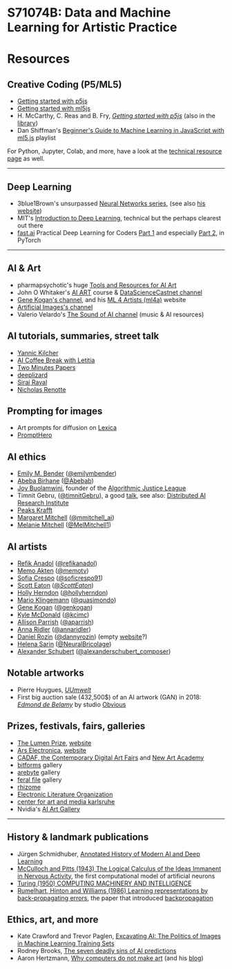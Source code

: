 # S71074B: Data and Machine Learning for Artistic Practice  
# Resources

<!---
Convert this to HTML with https://markdowntohtml.com
-->

## Creative Coding (P5/ML5)

- [Getting started with p5js](https://p5js.org/get-started/)
- [Getting started with ml5js](https://learn.ml5js.org/)
- H. McCarthy, C. Reas and B. Fry, [*Getting started with p5js*](https://openlab.citytech.cuny.edu/emergingmedia/files/2019/03/Make_Getting-Started-with-p5dotjs.pdf) (also in the [library](https://librarysearch.gold.ac.uk/primo-explore/fulldisplay?docid=44GOL_SYMPHONY272547&vid=44GOL_VU1&search_scope=default_scope&tab=default_tab&lang=en_US&context=L))
- Dan Shiffman's [Beginner's Guide to Machine Learning in JavaScript with ml5.js](https://www.youtube.com/watch?v=26uABexmOX4&list=PLRqwX-V7Uu6YPSwT06y_AEYTqIwbeam3y) playlist

For Python, Jupyter, Colab, and more, have a look at the [technical resource page](python.setup/Technical-Resources.md) as well.

---

## Deep Learning

- 3blue1Brown's unsurpassed [Neural Networks series](https://www.youtube.com/watch?v=aircAruvnKk&list=PLZHQObOWTQDNU6R1_67000Dx_ZCJB-3pi), (see also [his website](https://www.3blue1brown.com/lessons/neural-networks))
- MIT's [Introduction to Deep Learning](https://www.youtube.com/watch?v=QDX-1M5Nj7s&list=PLTZ1bhP8GBuTCqeY19TxhHyrwFiot42_U), technical but the perhaps clearest out there
- [fast.ai](https://www.fast.ai/) Practical Deep Learning for Coders [Part 1](https://www.youtube.com/watch?v=8SF_h3xF3cE&list=PLfYUBJiXbdtSvpQjSnJJ_PmDQB_VyT5iU) and especially [Part 2](https://www.youtube.com/watch?v=_7rMfsA24Ls&list=PLfYUBJiXbdtRUvTUYpLdfHHp9a58nWVXP), in PyTorch

---

## AI & Art

- pharmapsychotic's huge [Tools and Resources for AI Art](https://pharmapsychotic.com/tools.html)
- John O Whitaker's [AI ART](https://github.com/johnowhitaker/aiaiart) course & [DataScienceCastnet channel](https://www.youtube.com/@datasciencecastnet)
- [Gene Kogan's channel](https://www.youtube.com/@GeneKogan), and his [ML 4 Artists (ml4a)](https://ml4a.net/) website
- [Artificial Images's channel](https://www.youtube.com/@ArtificialImages)
- Valerio Velardo's [The Sound of AI channel](https://www.youtube.com/@ValerioVelardoTheSoundofAI/playlists) (music & AI resources)

## AI tutorials, summaries, street talk

- [Yannic Kilcher](https://www.youtube.com/@YannicKilcher)
- [AI Coffee Break with Letitia](https://www.youtube.com/@AICoffeeBreak)
- [Two Minutes Papers](https://www.youtube.com/@TwoMinutePapers)
- [deeplizard](https://www.youtube.com/@deeplizard)
- [Siraj Raval](https://www.youtube.com/@SirajRaval)
- [Nicholas Renotte](https://www.youtube.com/@NicholasRenotte)

## Prompting for images

- Art prompts for diffusion on [Lexica](https://lexica.art/)
- [PromptHero](https://prompthero.com/)

## AI ethics

- [Emily M. Bender](https://faculty.washington.edu/ebender/) ([@emilymbender](https://twitter.com/emilymbender))
- [Abeba Birhane](https://abebabirhane.com/) ([@Abebab](https://abebabirhane.com/))
- [Joy Buolamwini](https://www.media.mit.edu/people/joyab/overview/), founder of the [Algorithmic Justice League](https://www.ajlunited.org)
- Timnit Gebru, ([@timnitGebru](https://twitter.com/timnitGebru)), a good [talk](https://www.youtube.com/watch?v=b_--xrN3eso), see also: [Distributed AI Research Institute](https://www.dair-institute.org/)
- [Peaks Krafft](https://www.arts.ac.uk/creative-computing-institute/people/peaks-krafft)
- [Margaret Mitchell](https://m-mitchell.com/) ([@mmitchell_ai](https://twitter.com/mmitchell_ai))
- [Melanie Mitchell](https://melaniemitchell.me/) ([@MelMitchell1](https://twitter.com/MelMitchell1))

## AI artists

- [Refik Anadol](https://refikanadol.com/) ([@refikanadol](https://twitter.com/refikanadol))
- [Memo Akten](https://www.memo.tv/) ([@memotv](https://twitter.com/memotv))
- [Sofia Crespo](https://sofiacrespo.com/) ([@soficrespo91](https://twitter.com/soficrespo91))
- [Scott Eaton](https://www.scott-eaton.com/) ([@_ScottEaton_](https://twitter.com/_ScottEaton_))
- [Holly Herndon](https://www.hollyherndon.com/) ([@hollyherndon](https://twitter.com/hollyherndon))
- [Mario Klingemann](https://quasimondo.com/) ([@quasimondo](https://twitter.com/quasimondo))
- [Gene Kogan](https://genekogan.com/) ([@genkogan](https://twitter.com/genekogan))
- [Kyle McDonald](https://kylemcdonald.net/) ([@kcimc](https://twitter.com/kcimc))
- [Allison Parrish](https://www.decontextualize.com/) ([@aparrish](https://friend.camp/@aparrish))
- [Anna Ridler](https://annaridler.com/) ([@annaridler](https://twitter.com/annaridler))
- [Daniel Rozin](https://bitforms.art/artist/daniel-rozin/) ([@dannyrozin](https://www.instagram.com/dannyrozin/?hl=en)) (empty [website](https://www.smoothware.com/)?)
- [Helena Sarin](https://www.neuralbricolage.com/) ([@NeuralBricolage](https://twitter.com/NeuralBricolage))
- [Alexander Schubert](https://www.alexanderschubert.net/) ([@alexanderschubert_composer](https://www.instagram.com/alexanderschubert_composer))

## Notable artworks

- Pierre Huygues, [*UUmwelt*](https://www.serpentinegalleries.org/whats-on/pierre-huyghe-uumwelt/)
- First big auction sale (432,500$) of an AI artwork (GAN) in 2018: [*Edmond de Belamy*](https://en.wikipedia.org/wiki/Edmond_de_Belamy) by studio [Obvious](https://obvious-art.com/)

## Prizes, festivals, fairs, galleries

- [The Lumen Prize](https://www.youtube.com/@thelumenprize229), [website](https://www.lumenprize.com/)
- [Ars Electronica](https://www.youtube.com/@arselectronica), [website](https://ars.electronica.art/news/en/)
- [CADAF, the Contemporary Digital Art Fairs](https://www.youtube.com/@cadaf79) and [New Art Academy](https://www.newartacademy.com/)
- [bitforms](https://bitforms.art/) gallery
- [arebyte](https://www.arebyte.com/) gallery
- [feral file](https://feralfile.com/) gallery
- [rhizome](https://rhizome.org/)
- [Electronic Literature Organization](https://eliterature.org/)
- [center for art and media karlsruhe](https://zkm.de/en/keyword/digital-art)
- Nvidia's [AI Art Gallery](https://www.nvidia.com/en-us/research/ai-art-gallery/)

---

## History & landmark publications

- Jürgen Schmidhuber, [Annotated History of Modern AI and Deep Learning](https://people.idsia.ch/~juergen/deep-learning-history.html)
- [McCulloch and Pitts (1943) The Logical Calculus of the Ideas Immanent in Nervous Activity](https://www.cs.cmu.edu/~./epxing/Class/10715/reading/McCulloch.and.Pitts.pdf), the first computational model of artificial neurons
- [Turing (1950) COMPUTING MACHINERY AND INTELLIGENCE](https://www.cs.ox.ac.uk/activities/ieg/e-library/sources/t_article.pdf)
- [Rumelhart, Hinton and Williams (1986) Learning representations by back-propagating errors](https://www.iro.umontreal.ca/~vincentp/ift3395/lectures/backprop_old.pdf), the paper that introduced [backpropagation](https://en.wikipedia.org/wiki/Backpropagation)
 
## Ethics, art, and more

- Kate Crawford and Trevor Paglen, [Excavating AI: The Politics of Images in Machine Learning Training Sets](https://excavating.ai/)
- Rodney Brooks, [The seven deadly sins of AI predictions](https://www.technologyreview.com/2017/10/06/241837/the-seven-deadly-sins-of-ai-predictions/)
- Aaron Hertzmann, [Why computers do not make art](https://medium.com/@aaronhertzmann/why-computers-do-not-make-art-6c7f9bff6b04) (and his [blog](https://aaronhertzmann.com))
